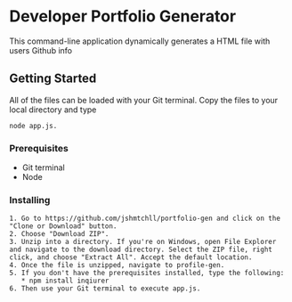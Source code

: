 # Developer Portfolio Generator
This command-line application dynamically generates a HTML file with users Github info

## Getting Started
All of the files can be loaded with your Git terminal. Copy the files to your local directory and type 

    node app.js.

### Prerequisites
  * Git terminal
  * Node


### Installing
    1. Go to https://github.com/jshmtchll/portfolio-gen and click on the "Clone or Download" button. 
    2. Choose "Download ZIP". 
    3. Unzip into a directory. If you're on Windows, open File Explorer and navigate to the download directory. Select the ZIP file, right click, and choose "Extract All". Accept the default location.
    4. Once the file is unzipped, navigate to profile-gen.
    5. If you don't have the prerequisites installed, type the following:
       * npm install inqiurer
    6. Then use your Git terminal to execute app.js. 